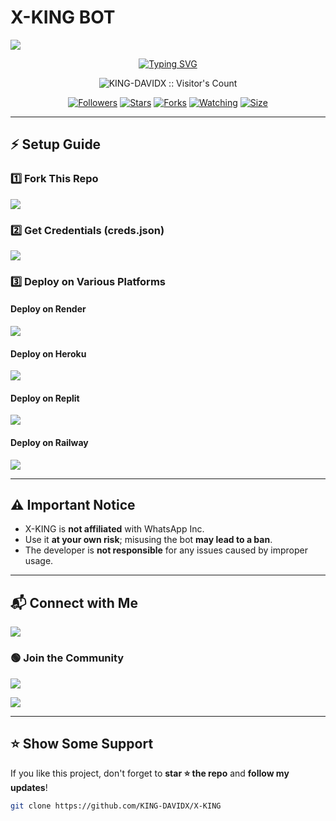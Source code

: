 # X-KING BOT
<a><img src="https://files.catbox.moe/y7memr.jpg"/></a>

<p align="center">
  <a href="https://git.io/typing-svg"><img src="https://readme-typing-svg.demolab.com?font=EB+Garamond&weight=800&size=28&duration=4000&pause=1000&random=false&width=435&lines=👑+X-KING+BOT+👑;MULTI-DEVICE+WHATSAPP+BOT;DEVELOPED+BY+KING+XER" alt="Typing SVG" /></a>
</p>

<p align="center">
  <img src="https://profile-counter.glitch.me/{KING-DAVIDX}/count.svg" alt="KING-DAVIDX :: Visitor's Count" />
</p>

<p align="center">
  <a href="https://github.com/KING-DAVIDX/followers"><img title="Followers" src="https://img.shields.io/github/followers/KING-DAVIDX?color=red&style=flat-square"></a>
  <a href="https://github.com/KING-DAVIDX/X-KING/stargazers/"><img title="Stars" src="https://img.shields.io/github/stars/KING-DAVIDX/X-KING?color=blue&style=flat-square"></a>
  <a href="https://github.com/KING-DAVIDX/X-KING/network/members"><img title="Forks" src="https://img.shields.io/github/forks/KING-DAVIDX/X-KING?color=red&style=flat-square"></a>
  <a href="https://github.com/KING-DAVIDX/X-KING/watchers"><img title="Watching" src="https://img.shields.io/github/watchers/KING-DAVIDX/X-KING?label=Watchers&color=blue&style=flat-square"></a>
  <a href="https://github.com/KING-DAVIDX/X-KING/"><img title="Size" src="https://img.shields.io/github/repo-size/KING-DAVIDX/X-KING?style=flat-square&color=green"></a>
</p>

---

## ⚡ Setup Guide

### 1️⃣ Fork This Repo

<a href="https://github.com/KING-DAVIDX/X-KING/fork"><img src="https://img.shields.io/badge/Fork This Repo-black?style=for-the-badge&logo=git&logoColor=white"/></a>

### 2️⃣ Get Credentials (creds.json)

<a href="https://alya-pair-ifjo.onrender.com/pair"><img src="https://img.shields.io/badge/Get Credentials (creds.json)-blue?style=for-the-badge"/></a>

### 3️⃣ Deploy on Various Platforms

#### Deploy on Render
<a href="https://dashboard.render.com/select-repo?type=web"><img src="https://img.shields.io/badge/Deploy on Render-black?style=for-the-badge&logo=render&logoColor=white"/></a>

#### Deploy on Heroku
<a href="https://dashboard.heroku.com/new?template=https://github.com/KING-DAVIDX/X-KING"><img src="https://img.shields.io/badge/Deploy on Heroku-purple?style=for-the-badge&logo=heroku&logoColor=white"/></a>

#### Deploy on Replit
<a href="https://replit.com/github/KING-DAVIDX/X-KING"><img src="https://img.shields.io/badge/Deploy on Replit-red?style=for-the-badge&logo=replit&logoColor=white"/></a>

#### Deploy on Railway
<a href="https://railway.app/new/template?repo=https://github.com/KING-DAVIDX/X-KING"><img src="https://img.shields.io/badge/Deploy on Railway-green?style=for-the-badge&logo=railway&logoColor=white"/></a>

---

## ⚠️ Important Notice
- X-KING is **not affiliated** with WhatsApp Inc.
- Use it **at your own risk**; misusing the bot **may lead to a ban**.
- The developer is **not responsible** for any issues caused by improper usage.

---

## 📬 Connect with Me
<a href="mailto:xking6030@gmail.com"><img src="https://img.shields.io/badge/Email Me 📩-D14836?style=for-the-badge&logo=gmail&logoColor=white"/></a>

### 🟢 Join the Community
<a href="https://whatsapp.com/channel/0029VaeW5Tw4yltQOYIO5E2D"><img src="https://img.shields.io/badge/Join Official Channel-25D366?style=for-the-badge&logo=whatsapp&logoColor=white"/></a>

<a href="https://chat.whatsapp.com/LvBKmmOfPMAFsF98XGihjw"><img src="https://img.shields.io/badge/Join Support Group-25D366?style=for-the-badge&logo=whatsapp&logoColor=white"/></a>

---

## ⭐ Show Some Support
If you like this project, don't forget to **star ⭐ the repo** and **follow my updates**!

```bash
git clone https://github.com/KING-DAVIDX/X-KING
